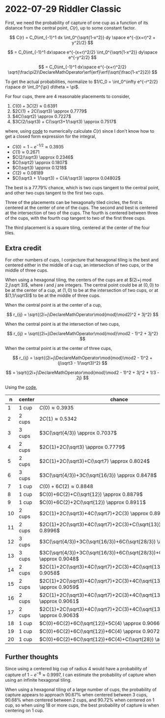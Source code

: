 2022-07-29 Riddler Classic
==========================
First, we need the probability of capture of one cup as a function of
its distance from the central point, $C(r)$, up to some constant
factor.

$$ C(r) = C_0\int_{-1}^1 dx \int_0^{\sqrt{1-x^2}} dy \space e^{-((x+r)^2 + y^2)/2} $$

$$  = C_0\int_{-1}^1 dx\space e^{-(x+r)^2/2} \int_0^{\sqrt{1-x^2}} dy\space e^{-y^2/2} $$

$$ = C_0\int_{-1}^1 dx\space e^{-(x+r)^2/2} \sqrt{\frac\pi2}\DeclareMathOperator\erf{erf}\erf(\sqrt{\frac{1-x^2}2}) $$

To get the actual probabilities, normalize to
$1/C_0 = \int_0^\infty e^{-r^2/2} r\space dr \int_0^{\pi} d\theta = \pi$.

For four cups, there are 4 reasonable placements to consider,

1. $C(0) + 3C(2) \approx 0.6391$
2. $2C(1) + 2C(\sqrt3) \approx 0.7779$
3. $4C(\sqrt2) \approx 0.7227$
4. $3C(2/\sqrt3) + C(\sqrt3+1/\sqrt3) \approx 0.7517$

where, using [code](20220729c.hs) to numerically calculate $C(r)$
since I don't know how to get a closed form expression for the
integral,
* $C(0) = 1-e^{-1/2} \approx 0.3935$
* $C(1) \approx 0.2671$
* $C(2/\sqrt3) \approx 0.2346$
* $C(\sqrt2) \approx 0.1807$
* $C(\sqrt3) \approx 0.1218$
* $C(2) \approx 0.08189$
* $C(\sqrt3 + 1/\sqrt3) = C(4/\sqrt3) \approx 0.04802$

The best is a 77.79% chance, which is two cups tangent to the central
point, and other two cups tangent to the first two cups.

Three of the placements can be hexagonally tiled circles, the first is
centered at the center of one of the cups.  The second and best is
centered at the intersection of two of the cups.  The fourth is
centered between three of the cups, with the fourth cup tangent to two
of the first three cups.

The third placement is a square tiling, centered at the center of the
four tiles.

Extra credit
------------
For other numbers of cups, I conjecture that hexagonal tiling is the
best and centered either in the middle of a cup, an intersection of
two cups, or the middle of three cups.

When using a hexagonal tiling, the centers of the cups are at
$(2i+j mod 2,j\sqrt 3)$, where $i$ and $j$ are integers.  The central
point could be at $(0,0)$ to be at the center of a cup, at $(1,0)$ to
be at the intersection of two cups, or at $(1,1/\sqrt3)$ to be at the
middle of three cups.

When the central point is at the center of a cup,

$$ r_{ij} = \sqrt{(2i+j\DeclareMathOperator\mod{mod}\mod2)^2 + 3j^2} $$

When the central point is at the intersection of two cups,

$$ r_{ij} = \sqrt{(2i+j\DeclareMathOperator\mod{mod}\mod2 - 1)^2 + 3j^2} $$

When the central point is at the center of three cups,

$$ r_{ij} = \sqrt{(2i+j\DeclareMathOperator\mod{mod}\mod2 - 1)^2 + (j\sqrt3 - 1/\sqrt3)^2} $$

$$ = \sqrt{(2i+j\DeclareMathOperator\mod{mod}\mod2 - 1)^2 + 3j^2 + 1/3 - 2j} $$

Using the [code](20220729c.hs),

|n |center|chance|
|--|------|------|
|1 |1 cup |$C(0) \approx 0.3935$|
|2 |2 cups|$2C(1) \approx 0.5342$|
|3 |3 cups|$3C(\sqrt{4/3}) \approx 0.7037$|
|4 |2 cups|$2C(1)+2C(\sqrt3) \approx 0.7779$|
|5 |2 cups|$2C(1)+2C(\sqrt3)+C(\sqrt7) \approx 0.8024$|
|6 |3 cups|$3C(\sqrt{4/3})+3C(\sqrt{16/3}) \approx 0.8478$|
|7 |1 cup |$C(0)+6C(2) \approx 0.8848$|
|8 |1 cup |$C(0)+6C(2)+C(\sqrt{12}) \approx 0.8879$|
|9 |1 cup |$C(0)+6C(2)+2C(\sqrt{12}) \approx 0.8911$|
|10|2 cups|$2C(1)+2C(\sqrt3)+4C(\sqrt7)+2C(3) \approx 0.8975$|
|11|2 cups|$2C(1)+2C(\sqrt3)+4C(\sqrt7)+2C(3)+C(\sqrt{13}) \approx 0.8996$|
|12|3 cups|$3C(\sqrt{4/3})+3C(\sqrt{16/3})+6C(\sqrt{28/3}) \approx 0.9044$|
|13|3 cups|$3C(\sqrt{4/3})+3C(\sqrt{16/3})+6C(\sqrt{28/3})+C(\sqrt{52/3}) \approx 0.9048$|
|14|2 cups|$2C(1)+2C(\sqrt3)+4C(\sqrt7)+2C(3)+4C(\sqrt{13}) \approx 0.9058$|
|15|2 cups|$2C(1)+2C(\sqrt3)+4C(\sqrt7)+2C(3)+4C(\sqrt{13})+C(\sqrt{19}) \approx 0.9059$|
|16|2 cups|$2C(1)+2C(\sqrt3)+4C(\sqrt7)+2C(3)+4C(\sqrt{13})+2C(\sqrt{19}) \approx 0.9061$|
|17|2 cups|$2C(1)+2C(\sqrt3)+4C(\sqrt7)+2C(3)+4C(\sqrt{13})+3C(\sqrt{19}) \approx 0.9063$|
|18|1 cup |$C(0)+6C(2)+6C(\sqrt{12})+5C(4) \approx 0.9066$|
|19|1 cup |$C(0)+6C(2)+6C(\sqrt{12})+6C(4) \approx 0.9072$|
|20|1 cup |$C(0)+6C(2)+6C(\sqrt{12})+6C(4)+C(\sqrt{28}) \approx 0.9072$|

Further thoughts
----------------
Since using a centered big cup of radius 4 would have a probability of
capture of $1 - e^{-8} \approx 0.9997$, I can estimate the probability
of capture when using an infinite hexagonal tiling.

When using a hexagonal tiling of a large number of cups, the
probability of capture appears to approach 90.67% when centered
between 3 cups, 90.68% when centered between 2 cups, and 90.72% when
centered on 1 cup, so when using 18 or more cups, the best probability
of capture is when centering on 1 cup.
